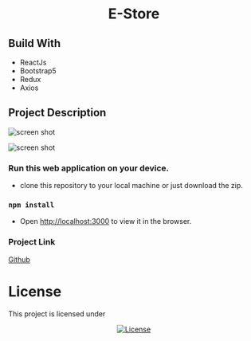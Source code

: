 <h1 align="center">E-Store</h1>

## Build With

- ReactJs
- Bootstrap5
- Redux
- Axios

## Project Description

![screen shot](https://github.com/Niikpatil/redux_code/blob/master/public/project_images/ItemsList.png)

![screen shot](https://github.com/Niikpatil/redux_code/blob/master/public/project_images/Items.png)

### Run this web application on your device.

- clone this repository to your local machine or just download the zip.

### `npm install`

- Open [http://localhost:3000](http://localhost:3000) to view it in the browser.

### Project Link

[Github](https://github.com/Niikpatil/redux_code)

# License

This project is licensed under

<p align="center">
<a href="https://github.com/Niikpatil/Employee_DBS/blob/master/LICENSE"><img src="https://poser.pugx.org/laravel/framework/license.svg" alt="License"></a>
</p>
